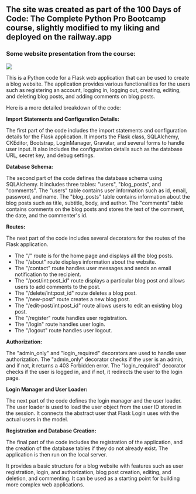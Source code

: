 ## The site was created as part of the 100 Days of Code: The Complete Python Pro Bootcamp course, slightly modified to my liking and deployed on the railway.app

### Some website presentation from the course:
<img src="https://i.giphy.com/HIOFzqWRGdPcDhYtaB.gif">

<p>This is a Python code for a Flask web application that can be used to create a blog website. The application provides various functionalities for the users such as registering an account, logging in, logging out, creating, editing, and deleting blog posts, and adding comments on blog posts.</p>
<p>Here is a more detailed breakdown of the code:</p>
<p><strong>Import Statements and Configuration Details:</strong></p>
<p>The first part of the code includes the import statements and configuration details for the Flask application. It imports the Flask class, SQLAlchemy, CKEditor, Bootstrap, LoginManager, Gravatar, and several forms to handle user input. It also includes the configuration details such as the database URL, secret key, and debug settings.</p>
<p><strong>Database Schema:</strong></p>
<p>The second part of the code defines the database schema using SQLAlchemy. It includes three tables: "users", "blog_posts", and "comments". The "users" table contains user information such as id, email, password, and name. The "blog_posts" table contains information about the blog posts such as title, subtitle, body, and author. The "comments" table contains comments on the blog posts and stores the text of the comment, the date, and the commenter's id.</p>
<p><strong>Routes:</strong></p>
<p>The next part of the code includes several decorators for the routes of the Flask application.</p>
<ul>
 <li>The "/" route is for the home page and displays all the blog posts.</li>
 <li>The "/about" route displays information about the website.</li>
 <li>The "/contact" route handles user messages and sends an email notification to the recipient.</li>
 <li>The "/post/int:post_id" route displays a particular blog post and allows users to add comments to the post.</li>
 <li>The "/delete/int:post_id" route deletes a blog post.</li>
 <li>The "/new-post" route creates a new blog post.</li>
 <li>The "/edit-post/int:post_id" route allows users to edit an existing blog post.</li>
 <li>The "/register" route handles user registration.</li>
 <li>The "/login" route handles user login.</li>
 <li>The "/logout" route handles user logout.</li>
</ul>
<p><strong>Authorization:</strong></p>
<p>The "admin_only" and "login_required" decorators are used to handle user authorization. The "admin_only" decorator checks if the user is an admin, and if not, it returns a 403 Forbidden error. The "login_required" decorator checks if the user is logged in, and if not, it redirects the user to the login page.</p>
<p><strong>Login Manager and User Loader:</strong></p>
<p>The next part of the code defines the login manager and the user loader. The user loader is used to load the user object from the user ID stored in the session. It connects the abstract user that Flask Login uses with the actual users in the model.</p>
<p><strong>Registration and Database Creation:</strong></p>
<p>The final part of the code includes the registration of the application, and the creation of the database tables if they do not already exist. The application is then run on the local server.</p>
<p>It provides a basic structure for a blog website with features such as user registration, login, and authorization, blog post creation, editing, and deletion, and commenting. It can be used as a starting point for building more complex web applications.</p>
